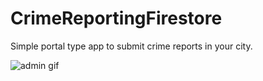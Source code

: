 # CrimeReportingFirestore
Simple portal type app to submit crime reports in your city.

![admin gif](CrimeReportingFirestore/admin.gif "Admin View")
